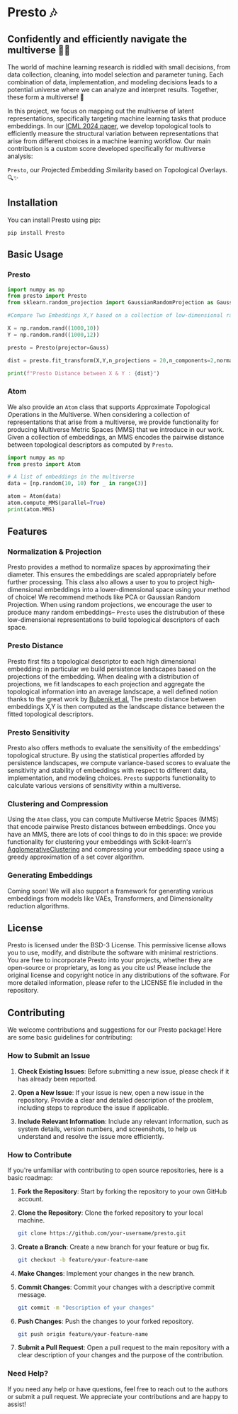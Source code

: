 # Presto 🎶

## Confidently and efficiently navigate the multiverse 🧭🚀

The world of machine learning research is riddled with small decisions, from data collection, cleaning, into model selection and parameter tuning. Each combination of data, implementation, and modeling decisions leads to a potential universe where we can analyze and interpret results. Together, these form a multiverse! 🌌

In this project, we focus on mapping out the multiverse of latent representations, specifically targeting machine learning tasks that produce embeddings. In our [ICML 2024 paper](https://arxiv.org/abs/2402.01514), we develop topological tools to efficiently measure the structural variation between representations that arise from different choices in a machine learning workflow. Our main contribution is a custom score developed specifically for multiverse analysis:

`Presto`, our *Pr*ojected *E*mbedding *S*imilarity based on *T*opological *O*verlays. 🔍✨

## Installation

You can install Presto using pip:

`pip install Presto`

## Basic Usage

### Presto

```python
import numpy as np
from presto import Presto
from sklearn.random_projection import GaussianRandomProjection as Gauss

#Compare Two Embeddings X,Y based on a collection of low-dimensional random embeddings

X = np.random.rand((1000,10))
Y = np.random.rand((1000,12))

presto = Presto(projector=Gauss)

dist = presto.fit_transform(X,Y,n_projections = 20,n_components=2,normalize=True)

print(f"Presto Distance between X & Y : {dist}")
```

### Atom

We also provide an `Atom` class that supports *A*pproximate *T*opological *O*perations in the *M*ultiverse.
When considering a collection of representations that arise from a multiverse, we provide functionality for producing Multiverse Metric Spaces (MMS) that we introduce in our work. Given a collection of embeddings, an MMS encodes the pairwise distance between topological descriptors as computed by `Presto`.

```python
import numpy as np
from presto import Atom

# A list of embeddings in the multiverse
data = [np.random(10, 10) for _ in range(3)]

atom = Atom(data)
atom.compute_MMS(parallel=True)
print(atom.MMS)
```

## Features

### Normalization & Projection

Presto provides a method to normalize spaces by approximating their diameter. This ensures the embeddings are scaled appropriately before further processing. This class also allows a user to you to project high-dimensional embeddings into a lower-dimensional space using your method of choice! We recommend methods like PCA or Gaussian Random Projection. When using random projections, we encourage the user to produce many random embeddings– `Presto` uses the distrubution of these low-dimensional representations to build topological descriptors of each space.

### Presto Distance

Presto first fits a topological descriptor to each high dimensional embedding: in particular we build persistence landscapes based on the projections of the embedding. When dealing with a distribution of projections, we fit landscapes to each projection and aggregate the topological information into an average landscape, a well defined notion thanks to the great work by [Bubenik et al.](https://arxiv.org/abs/1207.6437) The presto distance between embeddings X,Y is then computed as the landscape distance between the fitted topological descriptors.

### Presto Sensitivity

Presto also offers methods to evaluate the sensitivity of the embeddings' topological structure. By using the statistical properties afforded by persistence landscapes, we compute variance-based scores to evaluate the sensitivity and stability of embeddings with respect to different data, implementation, and modeling choices. `Presto` supports functionality to calculate various versions of sensitivity within a multiverse.

### Clustering and Compression

Using the `Atom` class, you can compute Multiverse Metric Spaces (MMS) that encode pairwise Presto distances between embeddings. Once you have an MMS, there are lots of cool things to do in this space: we provide functionality for clustering your embeddings with Scikit-learn's [AgglomerativeClustering](https://scikit-learn.org/stable/modules/generated/sklearn.cluster.AgglomerativeClustering.html) and compressing your embedding space using a greedy approximation of a set cover algorithm.

### Generating Embeddings

Coming soon! We will also support a framework for generating various embeddings from models like VAEs, Transformers, and Dimensionality reduction algorithms.

## License

Presto is licensed under the BSD-3 License. This permissive license allows you to use, modify, and distribute the software with minimal restrictions. You are free to incorporate Presto into your projects, whether they are open-source or proprietary, as long as you cite us! Please include the original license and copyright notice in any distributions of the software. For more detailed information, please refer to the LICENSE file included in the repository.

## Contributing

We welcome contributions and suggestions for our Presto package! Here are some basic guidelines for contributing:

### How to Submit an Issue

1. **Check Existing Issues**: Before submitting a new issue, please check if it has already been reported.

2. **Open a New Issue**: If your issue is new, open a new issue in the repository. Provide a clear and detailed description of the problem, including steps to reproduce the issue if applicable.

3. **Include Relevant Information**: Include any relevant information, such as system details, version numbers, and screenshots, to help us understand and resolve the issue more efficiently.

### How to Contribute

If you're unfamiliar with contributing to open source repositories, here is a basic roadmap:

1. **Fork the Repository**: Start by forking the repository to your own GitHub account.

2. **Clone the Repository**: Clone the forked repository to your local machine.

   ```sh
   git clone https://github.com/your-username/presto.git
   ```

3. **Create a Branch**: Create a new branch for your feature or bug fix.

   ```sh
   git checkout -b feature/your-feature-name
   ```

4. **Make Changes**: Implement your changes in the new branch.

5. **Commit Changes**: Commit your changes with a descriptive commit message.

   ```sh
   git commit -m "Description of your changes"
   ```

6. **Push Changes**: Push the changes to your forked repository.

   ```sh
   git push origin feature/your-feature-name
   ```

7. **Submit a Pull Request**: Open a pull request to the main repository with a clear description of your changes and the purpose of the contribution.

### Need Help?

If you need any help or have questions, feel free to reach out to the authors or submit a pull request. We appreciate your contributions and are happy to assist!

